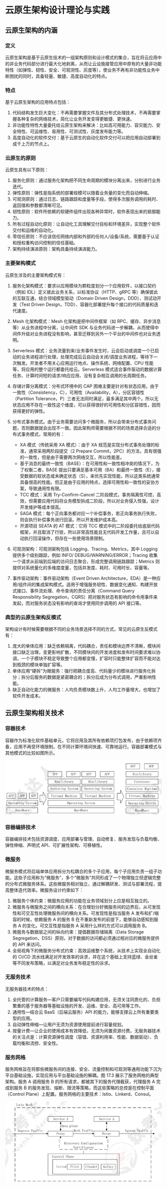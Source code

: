 # 云原生架构设计理论与实践

## 云原生架构的内涵

### 定义

云原生架构是基于云原生技术的一组架构原则和设计模式的集合，旨在将云应用中的非业务代码部分进行最大化地剥离，从而让云设施接管应用中原有的大量非功能特性（如弹性、韧性、安全、可观测性、灰度等），使业务不再有非功能性业务中断困扰的同时，具备轻量、敏捷、高度自动化的特点。

### 特点

基于云原生架构的应用特点包括：

1. 代码结构发生巨大变化：不再需要掌握文件及其分布式处理技术，不再需要掌握各种复杂的网络技术，简化让业务开发变得更敏捷、更快速。
2. 非功能性特性大量委托给云原生架构来解决：比如高可用能力、容灾能力、安全特性、可运维性、易用性、可测试性、灰度发布能力等。
3. 高度自动化的软件交付：基于云原生的自动化软件交付可以把应用自动部署到成千上万的节点上。

### 云原生的原则

云原生具有以下原则：

1. 服务化原则：通过服务化架构把不同生命周期的模块分离出来，分别进行业务迭代。
2. 弹性原则：弹性是指系统的部署规模可以随着业务量的变化而自动伸缩。
3. 可观测原则：通过日志、链路跟踪和度量等手段，使得多次服务调用的耗时、返回值和参数都清晰可见。
4. 韧性原则：软件所依赖的软硬件组件出现各种异常时，软件表现出来的抵御能力。
5. 所有过程自动化原则：让自动化工具理解交付目标和环境差异，实现整个软件交付和运维的自动化。
6. 零信任原则：不应该信任网络内部和外部的任何人/设备/系统，需要基于认证和授权重构访问控制的信任基础。
7. 架构持续演进原则：架构具备持续演进能力。

### 主要架构模式

云原生涉及的主要架构模式有：

1. 服务化架构模式：要求以应用模块为颗粒度划分一个应用软件，以接口契约（例如 IDL）定义彼此业务关系，以标准协议（HTTP、gRPC 等）确保彼此的互联互通，结合领域模型驱动（Domain Driven Design，DDD）、测试动开发（Test Driven Design，TDD）、容器化部署提升每个接口的代码质量和迭代速度。
2. Mesh 化架构模式：Mesh 化架构是把中间件框架（如 RPC、缓存、异步消息等）从业务进程中分离，让中间件 SDK 与业务代码进一步解耦，从而使得中间件升级对业务进程没有影响，甚至迁移到另外一个平台的中间件也对业务透明。
3. Serverless 模式：业务流量到来/业务事件发生时，云会启动或调度一个已启动的业务进程进行处理，处理完成后云自动会关闭/调度业务进程，等待下一次触发。开发者不用关心应用运行地点、操作系统、网络配置、CPU 性能等，将应用的整个运行都委托给云。Serverless 模式适合事件驱动的数据计算任务、计算时间短的请求/响应应用、没有复杂相互调用的长周期任务。
4. 存储计算分离模式：分布式环境中的 CAP 困难主要是针对有状态应用，由于一致性（Consistency，C），可用性（Availability，A），分区容错性（Partition Tolerance，P）三者无法同时满足，最多满足其中两个。所以无状态应用不存在一致性这个维度，可以获得很好的可用性和分区容错性，因而获得更好的弹性。
5. 分布式事务模式。由于业务需要访问多个微服务，所以会带来分布式事务问题，否则数据就会出现不一致。因此架构师需要根据不同的场景选择合适的分布式事务模式，常用的有：

    * XA 模式（传统采用 XA 模式）：由于 XA 规范是实现分布式事务处理的标准，通常采用两阶段提交（2 Prepare Commit，2PC）的方法，具有很强的一致性，但是由于需要两次网络交互，所以性能差。
    * 基于消息的最终一致性（BASE）：在可用性和一致性相冲突的情况下，为了权衡二者，BASE 提出只要满足基本可用（BA）和最终一致性（E），接受数据的软状态或未确定状态（S），来优先实现性能，所以这类系统通常具备很高的性能。但正是由于应用的特点，选择可用性和一致性的妥协方案，导致通用性有限。
    * TCC 模式：采用 Try-Confirm-Cancel 二阶段模式，事务隔离性可控，高效，但需要应用代码将业务模型拆成二阶段，所以对业务侵入性强，设计开发维护等成本很高。
    * SAGA 模式：每个正向事务都对应一个补偿事务，若正向事务执行失败，则会执行补偿事务进行回滚。所以开发维护成本高。
    * 开源项目 SEATA 的 AT 模式：它将 TCC 模式中的二阶段委托给底层代码框架，并且取消了行锁，所以非常高性能且无代码开发工作量，且可以自动执行回滚操作，但存在一些使用场景限制。

6. 可观测架构：可观测架构包括 Logging、Tracing、Metrics，其中 Logging 提供多个级别跟踪，例如 INFO/ DEBUG/WARNING/ERROR；Tracing 收集一个请求从前端到后端的访问日志聚合，形成完整调用链路跟踪；Metrics 则提供对系统量化的多维度度量，包括并发度、耗时、可用时长、容量等。
7. 事件驱动架构：事件驱动架构（Event Driven Architecture，EDA）是一种应用/组件间的集成架构模式。适用于增强服务韧性、数据变化通知、构建开放式接口、事件流处理、命令查询的责任分离（Command Query Responsibility Segregation，CQRS）把对服务状态有影响的命令用事件来发起，而对服务状态没有影响的查询才使用同步调用的 API 接口等。

### 典型的云原生架构反模式

架构设计有时候需要根据不同的业务场景选择不同的方式，常见的云原生反模式有：

1. 庞大的单体应用：缺乏依赖隔离，代码耦合，责任和模块边界不清晰，模块间接口缺乏治理，变更影响扩散，不同模块间的开发进度和发布时间要求难以协调，一个子模块不稳定导致整个应用都变慢，扩容时只能整体扩容而不能对达到瓶颈的模块单独扩容等。
2. 单体应用“硬拆”为微服务：强行把耦合度高、代码量少的模块进行服务化拆分；拆分后服务的数据是紧密耦合的；拆分后成为分布式调用，严重影响性能。
3. 缺乏自动化能力的微服务：人均负责模块数上升，人均工作量增大，也增加了软件开发成本。

## 云原生架构相关技术

### 容器技术

容器作为标准化软件基础单元，它将应用及其所有依赖项打包发布，由于依赖项齐备，应用不再受环境限制，在不同计算环境间快速、可靠地运行。容器部署模式与其他模式的比较如图所示。

![传统、虚拟化、容器部署模式的比较](images/image.png)

### 容器编排技术

容器编排技术包括资源调度、应用部署与管理、自动修复、服务发现与负载均衡、弹性伸缩、声明式 API、可扩展性架构、可移植性。

### 微服务

微服务模式将后端单体应用拆分为松耦合的多个子应用，每个子应用负责一组子功能。这些子应用称为“微服务”，多个“微服务”共同形成了一个物理独立但逻辑完整的分布式微服务体系。这些微服务相对独立，通过解耦研发、测试与部署流程，提高整体迭代效率。微服务设计约束如下：

1. 微服务个体约束：微服务应用的功能在业务领域划分上应是相互独立的。
2. 微服务与微服务之间的横向关系：在合理划分好微服务间的边界后，从可发现性和可交互性处理微服务间的横向关系。可发现性是指当服务 A 发布和扩/缩容的时候，依赖服务 A 的服务 B 在不重新发布的前提下，能够自动感知到服务 A 的变化。可交互性是指服务 A 采用什么样的方式可以调用服务 B。
3. 微服务与数据层之间的纵向约束：提倡数据存储隔离（Data Storage Segregation，DSS）原则，对于数据的访问都必须通过相对应的微服务提供的 API 来访问。
4. 全局视角下的微服务分布式约束：高效运维整个系统，从技术上实现全自动化的 CI/CD 流水线满足对开发效率的诉求，并在这个基础上支持蓝绿、金丝雀等不同发布策略，以满足对业务发布稳定性的诉求。

### 无服务技术

无服务器技术的特点：

1. 全托管的计算服务—客户只需要编写代码构建应用，无须关注同质化的、负担繁重的基于服务器等基础设施的开发、运维、安全、高可用等工作。
2. 通用性—结合云 BaaS（后端云服务）API 的能力，能够支撑云上所有重要类型的应用。
3. 自动弹性伸缩—让用户无须为资源使用提前进行容量规划。
4. 按量计费—让企业的使用成本有效降低，无须为闲置资源付费。无服务器技术的关注点是：计算资源弹性调度（容错、资源利用率、性能、数据驱动）、负载均衡和流控、安全性。

### 服务网格

服务网格旨在将那些微服务间的连接、安全、流量控制和可观测等通用功能下沉为平台基础设施，实现应用与平台基础设施的解耦。图 17.3 展示了服务网格的典型架构。服务 A 调用服务 B 的所有请求，都被其下的服务代理截获，代理服务 A 完成到服务 B 的服务发现、熔断、限流等策略，而这些策略的总控是在控制平面（Control Plane）上配置。服务网格的主要技术：Istio、Linkerd、Consul。

![服务网格的典型架构](images/image-2.png)
